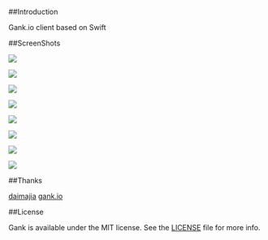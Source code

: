 ##Introduction

Gank.io client based on Swift

##ScreenShots

![](http://oqe8vk151.bkt.clouddn.com/homepage1.png?imageView2/2/w/375/h/667/q/100)

![](http://oqe8vk151.bkt.clouddn.com/homepage2.png?imageView2/2/w/375/h/667/q/100)

![](http://oqe8vk151.bkt.clouddn.com/gank1.png?imageView2/2/w/375/h/667/q/100)

![](http://oqe8vk151.bkt.clouddn.com/gankdetail.png?imageView2/2/w/375/h/667/q/100)

![](http://oqe8vk151.bkt.clouddn.com/channel.png?imageView2/2/w/375/h/667/q/100)

![](http://oqe8vk151.bkt.clouddn.com/mine.png?imageView2/2/w/375/h/667/q/100)

![](http://oqe8vk151.bkt.clouddn.com/collection.png?imageView2/2/w/375/h/667/q/100)

![](http://oqe8vk151.bkt.clouddn.com/search.png?imageView2/2/w/375/h/667/q/100)

##Thanks

[daimajia](https://github.com/daimajia)
[gank.io](http://gank.io/)

##License

Gank is available under the MIT license. See the [LICENSE](https://github.com/AHuaner/Gank/blob/master/LICENSE) file for more info.


